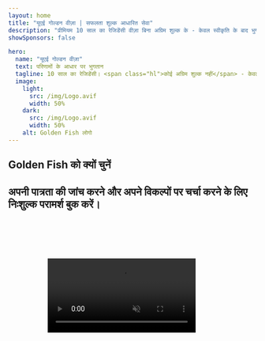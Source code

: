 ```yaml
---
layout: home
title: "यूएई गोल्डन वीज़ा | सफलता शुल्क आधारित सेवा"
description: "प्रीमियम 10 साल का रेजिडेंसी वीज़ा बिना अग्रिम शुल्क के - केवल स्वीकृति के बाद भुगतान करें। 98% सफलता दर के साथ पूर्ण आवेदन प्रबंधन। मुफ्त नवीनीकरण सेवा, केवल सरकारी शुल्क।"
showSponsors: false

hero:
  name: "यूएई गोल्डन वीज़ा"
  text: परिणामों के आधार पर भुगतान
  tagline: 10 साल का रेजिडेंसी। <span class="hl">कोई अग्रिम शुल्क नहीं</span> - केवल स्वीकृति के बाद भुगतान। 98% सफलता दर।
  image:
    light:
      src: /img/Logo.avif
      width: 50%
    dark:
      src: /img/Logo.avif
      width: 50%
    alt: Golden Fish लोगो
---
```


<FeatureCards :features="[
  {
    title: 'यूएई गोल्डन वीज़ा के लाभ',
    items: [
      'योग्यता शर्तों को बनाए रखने पर 10 साल की वैधता के साथ नवीनीकरण का विकल्प',
      '**हर 6 महीने में यूएई में प्रवेश करने की आवश्यकता नहीं**',
      '100% व्यवसाय स्वामित्व की अनुमति',
      'परिवार के सदस्यों और असीमित घरेलू कर्मचारियों को प्रायोजित करें',
      '25 वर्ष की आयु तक बच्चों का प्रायोजन',
      'माता-पिता का प्रायोजन शामिल',
      'किसी प्रायोजक या नियोक्ता की आवश्यकता नहीं'
    ],
    linkText: 'और पढ़ें',
    link: '../../company-registration/golden-visa#key-benefits-of-the-uae-golden-visa',
    icon: {
      light: '/img/iStock-1785818081.avif',
      dark: '/img/iStock-1203821481.avif',
      alt: 'वीज़ा सेवाएं',
      width: '100%'
    }
  },
  {
    title: 'यूएई गोल्डन वीज़ा कैसे प्राप्त करें',
    items: [
      'यूएई संपत्तियों में AED 2M का निवेश',
      'यूएई निवेश फंड में AED 2M जमा',
      'AED 2M पूंजी वाला व्यवसाय',
      'AED 250K वार्षिक FTA योगदान',
      'कुशल पेशेवर',
      'प्रतिभाशाली व्यक्ति'
    ],
    linkText: 'और पढ़ें',
    link: '../../company-registration/golden-visa#uae-golden-visa-eligibility-and-requirements',
    icon: {
      light: '/img/iStock-1333000394.avif',
      dark: '/img/iStock-584576538.avif',
      alt: 'वीज़ा सेवाएं',
      width: '10%'
    }
  },
  {
    title: 'गोल्डन वीज़ा प्रक्रिया',
    bullet: '✓',
    items: [
      'प्रारंभिक पात्रता मूल्यांकन',
      'दस्तावेज तैयारी और सत्यापन',
      'चिकित्सा परीक्षा और बायोमेट्रिक्स',
      'आवेदन जमा करना और प्रसंस्करण',
      'एमिरेट्स आईडी और वीज़ा जारी करना',
      'परिवार वीज़ा प्रायोजन (वैकल्पिक)'
    ],
    linkText: 'और पढ़ें',
    link: '../../company-registration/golden-visa#uae-golden-visa-application-process',
    icon: {
      light: '/img/ILONMASKID.webp',
      dark: '/img/ILONMASKID.webp',
      alt: 'वीज़ा सेवाएं',
      width: '100%'
    }
  }
]" />

## Golden Fish को क्यों चुनें

<BenefitsList :features="[
  {
    icon: '💰',
    title: 'सफलता-आधारित शुल्क',
    text: '**आपका Golden Visa स्वीकृत होने तक कोई भुगतान नहीं।** पूरी पारदर्शिता के साथ कोई छिपी लागत नहीं।'
  },
  {
    icon: '📈',
    title: 'सिद्ध सफलता दर',
    text: 'हमारी प्रीमियम प्रोसेसिंग के माध्यम से सैकड़ों Golden Visa जारी किए गए हैं, जिनकी स्वीकृति दर 98% है।'
  },
  {
    icon: '📋',
    title: 'पूर्ण प्रबंधन',
    text: 'दस्तावेज़ीकरण से लेकर वीजा जारी करने तक की एंड-टू-एंड हैंडलिंग, सभी विवरणों का ध्यान रखते हुए।'
  },
  {
    icon: '👨‍💼',
    title: 'स्थानीय UAE विशेषज्ञता',
    text: 'दुबई में समर्पित विशेषज्ञ प्रक्रिया के हर चरण में विशेषज्ञ मार्गदर्शन प्रदान करते हैं।'
  },
  {
    icon: '🔍',
    title: 'प्रीमियम प्रोसेसिंग',
    text: 'तेज़ स्वीकृति के लिए अधिकारियों के साथ सीधा संवाद और फास्ट-ट्रैक चैनल।'
  },
  {
    icon: '🔄',
    title: 'नवीनीकरण सहायता',
    text: '**शून्य एजेंसी शुल्क** के साथ निःशुल्क वीजा नवीनीकरण सहायता - केवल सरकारी शुल्क।'
  }
]" />

## अपनी पात्रता की जांच करने और अपने विकल्पों पर चर्चा करने के लिए निःशुल्क परामर्श बुक करें।

<video  autoplay muted playsinline style="padding: 80px" >
  <source src="/img/iStock-2185912341.mp4" type="video/mp4">
</video>

<ContactFormModal 
  formName="Golden Visa [offer]" 
  buttonText="निःशुल्क परामर्श प्राप्त करें" 
  categoryLabel="आवश्यक सहायता स्तर: *" 
  categoryPlaceholderText="अपना सहायता स्तर चुनें"
  messageLabel="अपने परामर्श की तैयारी में हमारी मदद करें (अनुशंसित)"
  messagePlaceholderText="हमें अपनी निवेश प्राथमिकताओं, परिवार के सदस्यों, समय-सीमा, या किसी विशिष्ट प्रश्न के बारे में बताएं"
  :services="[
  'बेसिक — केवल आवश्यक दस्तावेज और परामर्श',
  'स्टैंडर्ड — मुख्य चरणों के माध्यम से पूर्ण दस्तावेजीकरण और मार्गदर्शन',
  'व्यापक — आपकी न्यूनतम भागीदारी के साथ पूर्ण-सेवा प्रक्रिया प्रबंधन',
  'कस्टम — विशिष्ट विवरण और विशेष आवश्यकताओं पर चर्चा की आवश्यकता',
  ]"/>

<!-- <ImageGrid :images="[
  { src: '/img/ILONMASKID.webp', href: './immigration.md', alt: 'यूएई इमिग्रेशन' },
  { src: '/img/ILONMASKID.webp', href: './immigration.md', alt: 'यूएई इमिग्रेशन' },
]"/> -->